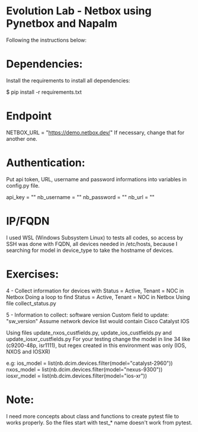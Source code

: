 # Evolution Lab - Netbox using Pynetbox and Napalm

Following the instructions below:


# Dependencies:

Install the requirements to install all dependencies:

$ pip install -r requirements.txt


# Endpoint

NETBOX_URL = "https://demo.netbox.dev/" 
If necessary, change that for another one.


# Authentication:

Put api token, URL, username and password informations into variables in config.py file.

api_key = ""
nb_username = ""
nb_password = ""
nb_url = ""


# IP/FQDN

I used WSL (Windows Subsystem Linux) to tests all codes, so access by SSH was done with FQDN, all devices needed in /etc/hosts, because I searching for model in device_type to take the hostname of devices.


# Exercises:

4 - Collect information for devices with Status = Active, Tenant = NOC in Netbox Doing a loop to find Status = Active, Tenant = NOC in Netbox
  Using file collect_status.py  
  
5 - Information to collect: software version Custom field to update: "sw_version" Assume network device list would contain Cisco Catalyst IOS
 
Using files update_nxos_custfields.py, update_ios_custfields.py and update_iosxr_custfields.py
For your testing change the model in line 34 like (c9200-48p, isr1111), but regex created in this environment was only (IOS, NXOS and IOSXR)

e.g: 
ios_model = list(nb.dcim.devices.filter(model="catalyst-2960"))
nxos_model = list(nb.dcim.devices.filter(model="nexus-9300"))
iosxr_model = list(nb.dcim.devices.filter(model="ios-xr"))

# Note:

I need more concepts about class and functions to create pytest file to works properly. So the files start with test_* name doesn't work from pytest.
